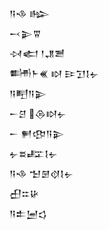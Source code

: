 <div class='block'>
<div class='line'>𒀀𒈾 𒈗</div>
<div class='line'>𒁁𒉌𒐊</div>
<div class='line'>𒀴𒅗 𒁹𒂗𒍪</div>
<div class='line'>𒌦𒈨𒌍 𒊭 𒄿𒋛𒋙𒉡</div>
<div class='line'>𒀀𒋃𒀀𒉌</div>
<div class='line'>𒀸𒆪 𒁲𒊭𒉡</div>
<div class='line'>𒀸 𒂍𒂦𒀀𒉌</div>
<div class='line'>𒉡𒊺𒊐𒋙𒉡</div>
<div class='line'>𒀀𒈾 𒈠𒇡𒋼𒋙𒉡</div>
<div class='line'>𒌷𒇹𒄩</div>
<div class='line'>𒀀𒉺𒅁𒌓</div>
</div>